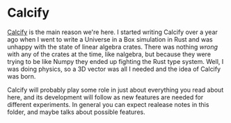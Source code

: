 # Calcify

[Calcify](https://crates.io/crates/calcify) is the main reason we're here. I started writing Calcify over a year ago when I went to write a Universe in a Box simulation in Rust and was unhappy with the state of linear algebra crates. There was nothing *wrong* with any of the crates at the time, like nalgebra, but because they were trying to be like Numpy they ended up fighting the Rust type system. Well, I was doing physics, so a 3D vector was all I needed and the idea of Calcify was born. 

Calcify will probably play some role in just about everything you read about here, and its development will follow as new features are needed for different experiments. In general you can expect realease notes in this folder, and maybe talks about possible features. 
